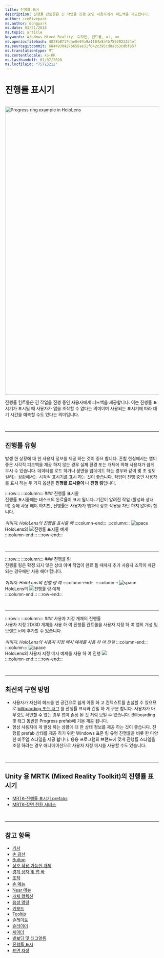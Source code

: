 ```yaml
---
title: 진행률 표시
description: 진행률 컨트롤은 긴 작업을 진행 중인 사용자에게 피드백을 제공합니다.
author: cre8ivepark
ms.author: dongpark
ms.date: 03/21/2018
ms.topic: article
keywords: Windows Mixed Reality, 디자인, 컨트롤, ui, ux
ms.openlocfilehash: d028b8717dae0e04a9a1104a8a4b7803023334ef
ms.sourcegitcommit: 6844930427b658ae31f642c395cd8a3b3cdbf857
ms.translationtype: MT
ms.contentlocale: ko-KR
ms.lasthandoff: 01/07/2020
ms.locfileid: "75723212"
---
```

# <a name="progress-indicator"></a>진행률 표시기

<br>

<img src="images/UX/MRTK_ProgressIndicator.gif" alt="Progress ring example in HoloLens" width="940px">

진행률 컨트롤은 긴 작업을 진행 중인 사용자에게 피드백을 제공합니다. 이는 진행률 표시기가 표시될 때 사용자가 앱을 조작할 수 없다는 의미이며 사용되는 표시기에 따라 대기 시간을 예측할 수도 있다는 의미입니다.

<br>

---

## <a name="types-of-progress"></a>진행률 유형

발생 한 상황에 대 한 사용자 정보를 제공 하는 것이 중요 합니다. 혼합 현실에서는 앱이 좋은 시각적 피드백을 제공 하지 않는 경우 실제 환경 또는 개체에 의해 사용자가 쉽게 무시 수 있습니다. 데이터를 로드 하거나 장면을 업데이트 하는 경우와 같이 몇 초 정도 걸리는 상황에서는 시각적 표시기를 표시 하는 것이 좋습니다. 작업이 진행 중인 사용자를 표시 하는 두 가지 옵션은 **진행률 표시줄이** 나 **진행 링**입니다.

:::row:::
    :::column:::
        ### <a name="progress-barbr"></a>진행률 표시줄<br>
        진행률 표시줄에는 태스크의 완료율이 표시 됩니다. 기간이 알려진 작업 (활성화 상태의) 중에 사용 해야 하지만, 진행률은 사용자가 앱과의 상호 작용을 차단 하지 않아야 합니다.<br>
        <br>
        *이미지: HoloLens의 진행률 표시줄 예*
    :::column-end:::
        :::column:::
        ![space](images/spacer-20x582.png)<br>
       HoloLens의 ![진행률 표시줄 예제](images/640px-progressbar.jpg)<br>
    :::column-end:::
:::row-end:::

<br>

---

:::row:::
    :::column:::
        ### <a name="progress-ringbr"></a>진행률 링<br>
        진행률 링은 확정 되지 않은 상태 이며 작업이 완료 될 때까지 추가 사용자 조작이 차단 되는 경우에만 사용 해야 합니다.<br>
        <br>
        *이미지: HoloLens의 진행 링 예*
    :::column-end:::
        :::column:::
        ![space](images/spacer-20x582.png)<br>
       HoloLens의 ![진행률 링 예제](images/640px-progressring.jpg)<br>
    :::column-end:::
:::row-end:::

<br>

---

:::row:::
    :::column:::
        ### <a name="progress-with-a-custom-objectbr"></a>사용자 지정 개체의 진행률<br>
        사용자 지정 2D/3D 개체를 사용 하 여 진행률 컨트롤을 사용자 지정 하 여 앱의 개성 및 브랜드 id에 추가할 수 있습니다.<br>
        <br>
        *이미지: HoloLens의 사용자 지정 메시 예제를 사용 하 여 진행*
    :::column-end:::
        :::column:::
        ![space](images/spacer-20x582.png)<br>
       HoloLens의 사용자 지정 메시 예제를 사용 하 여 진행 ![](images/640px-progresscustom.jpg)<br>
    :::column-end:::
:::row-end:::

<br>

---

## <a name="best-practices"></a>최선의 구현 방법
* 사용자가 자신의 헤드를 빈 공간으로 쉽게 이동 하 고 컨텍스트를 손실할 수 있으므로 [billboarding 또는 태그](billboarding-and-tag-along.md) 를 진행률 표시와 긴밀 하 게 구분 합니다. 사용자가 아무것도 확인할 수 없는 경우 앱이 손상 된 것 처럼 보일 수 있습니다. Billboarding 및 태그 동반은 Progress prefab에 기본 제공 됩니다.
* 항상 사용자에 게 발생 하는 상황에 대 한 상태 정보를 제공 하는 것이 좋습니다. 진행률 prefab 상태를 제공 하기 위한 Windows 표준 링 유형 진행률을 비롯 한 다양 한 비주얼 스타일을 제공 합니다. 응용 프로그램의 브랜드에 맞게 진행률 스타일을 조정 하려는 경우 애니메이션으로 사용자 지정 메시를 사용할 수도 있습니다.

<br>

---

## <a name="progress-indicator-in-mrtk-mixed-reality-toolkit-for-unity"></a>Unity 용 MRTK (Mixed Reality Toolkit)의 진행률 표시기

* [MRTK-진행률 표시기 prefabs](https://github.com/microsoft/MixedRealityToolkit-Unity/tree/mrtk_release/Assets/MixedRealityToolkit.SDK/Features/UX/Prefabs/ProgressIndicators)
* [MRTK-장면 전환 서비스](https://microsoft.github.io/MixedRealityToolkit-Unity/Documentation/Extensions/SceneTransitionService/SceneTransitionServiceOverview.html)


<br>

---

## <a name="see-also"></a>참고 항목

* [커서](cursors.md)
* [손 광선](point-and-commit.md)
* [Button](button.md)
* [상호 작용 가능한 개체](interactable-object.md)
* [경계 상자 및 앱 바](app-bar-and-bounding-box.md)
* [조작](direct-manipulation.md)
* [손 메뉴](hand-menu.md)
* [Near 메뉴](near-menu.md)
* [개체 컬렉션](object-collection.md)
* [음성 명령](voice-input.md)
* [키보드](keyboard.md)
* [Tooltip](tooltip.md)
* [슬레이트](slate.md)
* [슬라이더](slider.md)
* [셰이더](shader.md)
* [빌보딩 및 태그얼롱](billboarding-and-tag-along.md)
* [진행률 표시](progress.md)
* [표면 자성](surface-magnetism.md)
